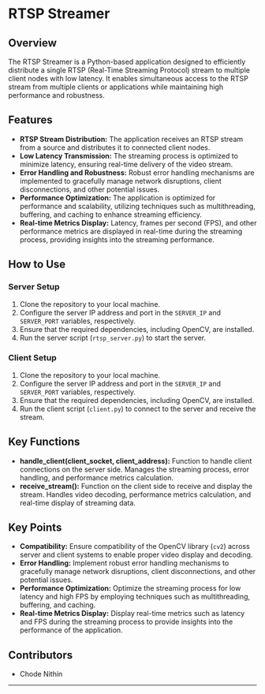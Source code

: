 # RTSP Streamer

## Overview

The RTSP Streamer is a Python-based application designed to efficiently distribute a single RTSP (Real-Time Streaming Protocol) stream to multiple client nodes with low latency. It enables simultaneous access to the RTSP stream from multiple clients or applications while maintaining high performance and robustness.

## Features

- **RTSP Stream Distribution:** The application receives an RTSP stream from a source and distributes it to connected client nodes.
- **Low Latency Transmission:** The streaming process is optimized to minimize latency, ensuring real-time delivery of the video stream.
- **Error Handling and Robustness:** Robust error handling mechanisms are implemented to gracefully manage network disruptions, client disconnections, and other potential issues.
- **Performance Optimization:** The application is optimized for performance and scalability, utilizing techniques such as multithreading, buffering, and caching to enhance streaming efficiency.
- **Real-time Metrics Display:** Latency, frames per second (FPS), and other performance metrics are displayed in real-time during the streaming process, providing insights into the streaming performance.

## How to Use

### Server Setup

1. Clone the repository to your local machine.
2. Configure the server IP address and port in the `SERVER_IP` and `SERVER_PORT` variables, respectively.
3. Ensure that the required dependencies, including OpenCV, are installed.
4. Run the server script (`rtsp_server.py`) to start the server.

### Client Setup

1. Clone the repository to your local machine.
2. Configure the server IP address and port in the `SERVER_IP` and `SERVER_PORT` variables, respectively.
3. Ensure that the required dependencies, including OpenCV, are installed.
4. Run the client script (`client.py`) to connect to the server and receive the stream.

## Key Functions

- **handle_client(client_socket, client_address):** Function to handle client connections on the server side. Manages the streaming process, error handling, and performance metrics calculation.
- **receive_stream():** Function on the client side to receive and display the stream. Handles video decoding, performance metrics calculation, and real-time display of streaming data.

## Key Points

- **Compatibility:** Ensure compatibility of the OpenCV library (`cv2`) across server and client systems to enable proper video display and decoding.
- **Error Handling:** Implement robust error handling mechanisms to gracefully manage network disruptions, client disconnections, and other potential issues.
- **Performance Optimization:** Optimize the streaming process for low latency and high FPS by employing techniques such as multithreading, buffering, and caching.
- **Real-time Metrics Display:** Display real-time metrics such as latency and FPS during the streaming process to provide insights into the performance of the application.

## Contributors

- Chode Nithin


---
